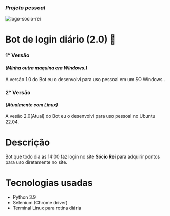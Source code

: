 ### *Projeto pessoal*

![logo-socio-rei](https://user-images.githubusercontent.com/94659270/177875519-342a56ea-7e31-4183-bf2b-5b0af698bb78.png)

# Bot de login diário (2.0) 🤖

### 1° Versão

#### *(Minha outra maquina era Windows.)*

A versão 1.0 do Bot eu o desenvolvi para uso pessoal em um SO Windows  .

### 2° Versão

#### *(Atualmente com Linux)*

A vesão 2.0(Atual) do Bot eu o desenvolvi para uso pessoal no Ubuntu 22.04.

# Descrição

Bot que todo dia as 14:00 faz login no site **Sócio Rei** para adquirir pontos para uso diretamente no site.

# Tecnologias usadas

- Python 3.9
- Selenium (Chrome driver)
- Terminal Linux para rotina diária
